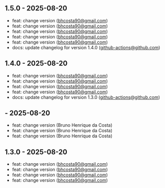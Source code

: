 ## 1.5.0 - 2025-08-20
- feat: change version (bhcosta90@gmail.com)
- feat: change version (bhcosta90@gmail.com)
- feat: change version (bhcosta90@gmail.com)
- feat: change version (bhcosta90@gmail.com)
- feat: change version (bhcosta90@gmail.com)
- docs: update changelog for version 1.4.0 (github-actions@github.com)

## 1.4.0 - 2025-08-20
- feat: change version (bhcosta90@gmail.com)
- feat: change version (bhcosta90@gmail.com)
- feat: change version (bhcosta90@gmail.com)
- feat: change version (bhcosta90@gmail.com)
- docs: update changelog for version 1.3.0 (github-actions@github.com)

##  - 2025-08-20
- feat: change version (Bruno Henrique da Costa)
- feat: change version (Bruno Henrique da Costa)
- feat: change version (Bruno Henrique da Costa)

## 1.3.0 - 2025-08-20
- feat: change version (bhcosta90@gmail.com)
- feat: change version (bhcosta90@gmail.com)
- feat: change version (bhcosta90@gmail.com)
- feat: change version (bhcosta90@gmail.com)
